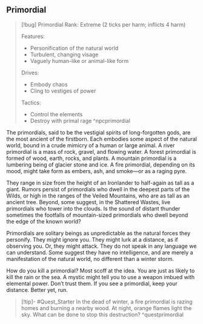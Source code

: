 ## Primordial
>[!bug] Primordial 
>Rank: Extreme (2 ticks per harm; inflicts 4 harm)
>
>Features:
>	- Personification of the natural world
>	- Turbulent, changing visage
>	- Vaguely human-like or animal-like form
>
>Drives:
>	- Embody chaos
>	- Cling to vestiges of power
>
>Tactics:
>	- Control the elements
>	- Destroy with primal rage
^npcprimordial

The primordials, said to be the vestigial spirits of long-forgotten gods, are the most ancient of the firstborn. Each embodies some aspect of the natural world, bound in a crude mimicry of a human or large animal. A river primordial is a mass of rock, gravel, and flowing water. A forest primordial is formed of wood, earth, rocks, and plants. A mountain primordial is a lumbering being of glacier stone and ice. A fire primordial, depending on its mood, might take form as embers, ash, and smoke—or as a raging pyre.

They range in size from the height of an Ironlander to half-again as tall as a giant. Rumors persist of primordials who dwell in the deepest parts of the Wilds, or high in the ranges of the Veiled Mountains, who are as tall as an ancient tree. Beyond, some suggest, in the Shattered Wastes, live primordials who tower into the clouds. Is the sound of distant thunder sometimes the footfalls of mountain-sized primordials who dwell beyond the edge of the known world?

Primordials are solitary beings as unpredictable as the natural forces they personify. They might ignore you. They might lurk at a distance, as if observing you. Or, they might attack. They do not speak in any language we can understand. Some suggest they have no intelligence, and are merely a manifestation of the natural world, no different than a winter storm.

How do you kill a primordial? Most scoff at the idea. You are just as likely to kill the rain or the sea. A mystic might tell you to use a weapon imbued with elemental power. Don’t trust them. If you see a primordial, keep your distance. Better yet, run.

>[!tip]- #Quest_Starter
> In the dead of winter, a fire primordial is razing homes and burning a nearby wood. At night, orange flames light the sky. What can be done to stop this destruction?
^questprimordial